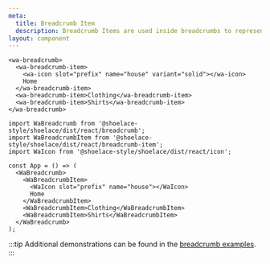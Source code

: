 ```yaml
---
meta:
  title: Breadcrumb Item
  description: Breadcrumb Items are used inside breadcrumbs to represent different links.
layout: component
---
```


```html:preview
<wa-breadcrumb>
  <wa-breadcrumb-item>
    <wa-icon slot="prefix" name="house" variant="solid"></wa-icon>
    Home
  </wa-breadcrumb-item>
  <wa-breadcrumb-item>Clothing</wa-breadcrumb-item>
  <wa-breadcrumb-item>Shirts</wa-breadcrumb-item>
</wa-breadcrumb>
```

```jsx:react
import WaBreadcrumb from '@shoelace-style/shoelace/dist/react/breadcrumb';
import WaBreadcrumbItem from '@shoelace-style/shoelace/dist/react/breadcrumb-item';
import WaIcon from '@shoelace-style/shoelace/dist/react/icon';

const App = () => (
  <WaBreadcrumb>
    <WaBreadcrumbItem>
      <WaIcon slot="prefix" name="house"></WaIcon>
      Home
    </WaBreadcrumbItem>
    <WaBreadcrumbItem>Clothing</WaBreadcrumbItem>
    <WaBreadcrumbItem>Shirts</WaBreadcrumbItem>
  </WaBreadcrumb>
);
```

:::tip
Additional demonstrations can be found in the [breadcrumb examples](/components/breadcrumb).
:::
